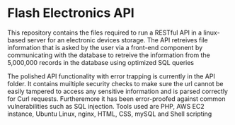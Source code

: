 # Flash Electronics API

This repository contains the files required to run a RESTful API in a linux-based server for an electronic devices storage. The API retreives file information that is asked by the user via a front-end component by communicating with the database to retreive the information from the 5,000,000 records in the database using optimized SQL queries

The polished API functionality with error trapping is currently in the API folder. It contains muiltiple security checks to make sure the url cannot be easily tampered to access any sensitive information and is parsed correctly for Curl requests. Furtheremore it has been error-proofed against common vulnerabilities such as SQL injection. Tools used are PHP, AWS EC2 instance, Ubuntu Linux, nginx, HTML, CSS, mySQL and Shell scripting
